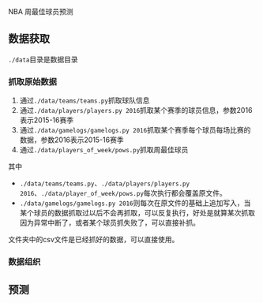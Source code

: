 NBA 周最佳球员预测

## 数据获取

`./data`目录是数据目录

### 抓取原始数据

1. 通过`./data/teams/teams.py`抓取球队信息
2. 通过`./data/players/players.py 2016`抓取某个赛季的球员信息，参数2016表示2015-16赛季
3. 通过`./data/gamelogs/gamelogs.py 2016`抓取某个赛季每个球员每场比赛的数据，参数2016表示2015-16赛季
4. 通过`./data/players_of_week/pows.py`抓取周最佳球员

其中

- `./data/teams/teams.py`、`./data/players/players.py 2016`、`./data/player_of_week/pows.py`每次执行都会覆盖原文件。
- `./data/gamelogs/gamelogs.py 2016`则每次在原文件的基础上追加写入，当某个球员的数据抓取过以后不会再抓取，可以反复执行，好处是就算某次抓取因为异常中断了，或者某个球员抓失败了，可以直接补抓。

文件夹中的csv文件是已经抓好的数据，可以直接使用。

### 数据组织

## 预测